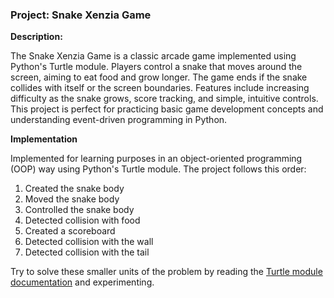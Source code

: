 ### Project: **Snake Xenzia Game**

**Description:**

The Snake Xenzia Game is a classic arcade game implemented using Python's Turtle module. Players control a snake that moves around the screen, aiming to eat food and grow longer. The game ends if the snake collides with itself or the screen boundaries. Features include increasing difficulty as the snake grows, score tracking, and simple, intuitive controls. This project is perfect for practicing basic game development concepts and understanding event-driven programming in Python.

**Implementation**

Implemented for learning purposes in an object-oriented programming (OOP) way using Python's Turtle module. The project follows this order:

1. Created the snake body
2. Moved the snake body
3. Controlled the snake body
4. Detected collision with food
5. Created a scoreboard
6. Detected collision with the wall
7. Detected collision with the tail

Try to solve these smaller units of the problem by reading the [Turtle module documentation](https://docs.python.org/3/library/turtle.html) and experimenting.
